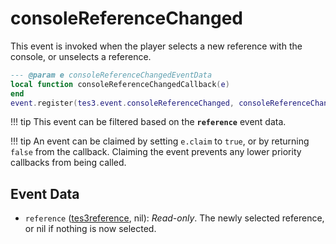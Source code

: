 # consoleReferenceChanged
<div class="search_terms" style="display: none">consolereferencechanged</div>

<!---
	This file is autogenerated. Do not edit this file manually. Your changes will be ignored.
	More information: https://github.com/MWSE/MWSE/tree/master/docs
-->

This event is invoked when the player selects a new reference with the console, or unselects a reference.

```lua
--- @param e consoleReferenceChangedEventData
local function consoleReferenceChangedCallback(e)
end
event.register(tes3.event.consoleReferenceChanged, consoleReferenceChangedCallback)
```

!!! tip
	This event can be filtered based on the **`reference`** event data.

!!! tip
	An event can be claimed by setting `e.claim` to `true`, or by returning `false` from the callback. Claiming the event prevents any lower priority callbacks from being called.

## Event Data

* `reference` ([tes3reference](../../types/tes3reference), nil): *Read-only*. The newly selected reference, or nil if nothing is now selected.

